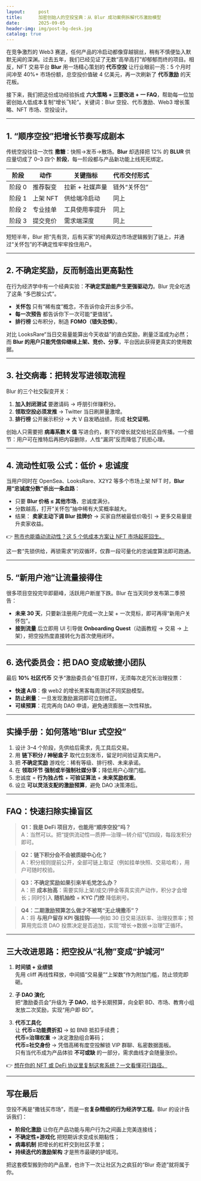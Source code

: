 ```yaml
---
layout:     post
title:      加密创始人的空投宝典：从 Blur 成功案例拆解代币激励模型
date:       2025-09-05
header-img: img/post-bg-desk.jpg
catalog: true
---
```


在竞争激烈的 Web3 赛道，任何产品的冷启动都像穿越钢丝，稍有不慎便坠入默默无闻的深渊。过去五年，我们已经见证了无数“高举高打”却郁郁而终的项目。相反，NFT 交易平台 **Blur** 用一场精心策划的 **代币空投** 让行业眼前一亮：5 个月时间冲至 40%+ 市场份额，总空投价值破 4 亿美元，再一次刷新了 **代币激励** 的天花板。

接下来，我们把这份成功经验拆成 **六大策略 + 三要改进 + 一 FAQ**，帮助每一位加密创始人低成本复制“增长飞轮”。关键词：Blur 空投、代币激励、Web3 增长策略、NFT 市场、空投设计。

---

## 1. “顺序空投”把增长节奏写成剧本

传统空投往往一次性 **撒糖**：快照→发币→散场。**Blur** 却选择把 12% 的 **BLUR** 供应量切成了 0–3 四个 **阶段**，每一阶段都与产品新功能上线死死绑定。

| 阶段 | 动作 | 关键指标 | 代币交付形式 |
|---|---|---|---|
| 阶段 0 | 推荐裂变 | 拉新 + 社媒声量 | 链外“关怀包” |
| 阶段 1 | 上架 NFT | 供给端冷启动 | 同上 |
| 阶段 2 | 专业挂单 | 工具使用率提升 | 同上 |
| 阶段 3 | 提交竞价 | 需求端深度 | 同上 |

短短半年，Blur 把“先有货，后有买家”的经典双边市场逻辑搬到了链上，并通过“关怀包”的不确定性牢牢拴住用户。

---

## 2. 不确定奖励，反而制造出更高黏性

在行为经济学中有一个经典实验：**不确定奖励能产生更强驱动力**。Blur 完全吃透了这条 “多巴胺公式”。

- **关怀包** 只有“稀有度”概念，不告诉你会开出多少币。
- **每一次预告** 都告诉你下一次可能“更值钱”。
- **排行榜** 公布积分，制造 **FOMO（错失恐惧）**。

对比 LooksRare“当日交易量能算出今天收益”的直白奖励，刷量泛滥成为必然；而 **Blur 的用户只能凭信仰继续上架、竞价、分享**，平台因此获得更真实的使用数据。

---

## 3. 社交病毒：把转发写进领取流程

Blur 的三个社交裂变开关：

1. **加入封闭测试** 要邀请码 → 呼朋引伴赚积分。  
2. **领取空投必须发推** → Twitter 当日刷屏量激增。  
3. **排行榜** 公开展示积分 → 大 V 自发晒战绩，形成 **社交证明**。

创始人只需要把 **病毒系数 K 值** 写进合约，剩下的增长就交给社区自传播。一个细节：用户可在推特后再把内容删除，人性“漏洞”反而降低了抗拒心理。

---

## 4. **流动性虹吸** 公式：低价 + 忠诚度

当用户同时在 OpenSea、LooksRare、X2Y2 等多个市场上架 NFT 时，**Blur 用“忠诚度分数”杀出一条血路**：

- 只要 **Blur 价格 ≤ 其他市场**，忠诚度满分。
- 分数越高，打开“关怀包”抽中稀有大奖概率越大。
- 结果： **卖家主动下调 Blur 挂牌价** → 买家自然被最低价吸引 → 更多交易量提升卖家收益。

👉 [熊市也能撬动流动性？这 5 个低成本方案让 NFT 市场起死回生。](https://okxdog.com/)

这一套“先锁供给，再锁需求”的双循环，仅靠一段可量化的忠诚度算法即可跑通。

---

## 5. “新用户池”让流量接得住

很多项目空投完毕即巅峰，活跃用户断崖下跌。Blur 在当天同步发布第二季预告：

- **未来 30 天**，只要新注册用户完成一次上架 + 一次竞标，即可再得“新用户关怀包”。
- **接到流量** 后立即用 UI 引导做 **Onboarding Quest**（动画教程 → 交易 → 上架），把空投热度直接转化为首次使用闭环。

---

## 6. 迭代委员会：把 DAO 变成敏捷小团队

最后 **10% 社区代币** 交予“激励委员会”任意打样，无须每次走冗长治理投票：

- **快速 A/B**：像 web2 的增长黑客每周测试不同奖励模型。  
- **防止刷量**：一旦发现激励漏洞即可立刻修正。  
- **可续预算**：花完再向 DAO 申请，避免通货膨胀一次性释放。

---

## 实操手册：如何落地“Blur 式空投”

1. 设计 3–4 个阶段，先供给后需求，先工具后交易。  
2. 用 **链下积分 / 神秘盒子** 取代立刻发币，留足时间验证真实用户。  
3. 把 **不确定奖励** 游戏化：稀有等级、排行榜、未来承诺。  
4. 在 **领取环节** **强制或半强制社媒分享**；降低用户心理门槛。  
5. 忠诚度 = **行为独占性** + **可验证算法** + **未来奖励权重**。  
6. 设立 **可以灵活支配的激励预算**，避免 DAO 决策滞后。

---

## FAQ：快速扫除实操盲区

> **Q1：我是 DeFi 项目方，也能用“顺序空投”吗？**  
A：当然可以。把“提供流动性—质押—治理—转介绍”切四段，每段发积分即可。

> **Q2：链下积分会不会被质疑中心化？**  
A：积分规则提前公开，全部可链上取证（例如挂单快照、交易哈希），用户可随时校验。

> **Q3：不确定奖励如果引来羊毛党怎么办？**  
A：把 **成本抬高**：需要实际上架/成交/押金等真实资产动作，积分才会增长；同时引入 **随机抽检** + **KYC 门控** 降低刷号。

> **Q4：二期激励预算怎么做才不被骂“无止境撒币”？**  
A：将 **与用户留存 KPI 强挂钩**——例如 30 日交易活跃率、治理投票率；预算用完后须 DAO 投票决定是否追加，实现“增长→数据→治理”正循环。

---

## 三大改进思路：把空投从“礼物”变成“护城河”

1. **时间锁 + 业绩锁**  
   先用 cliff 再线性释放，中间插“交易量”“上架数”作为附加门槛，防止领完即砸。

2. **子 DAO 演化**  
   把“激励委员会”升级为 **子 DAO**，给予长期预算，向全职 BD、市场、教育小组发放二次奖励，实现“用户即 BD”。

3. **代币工具化**  
   让 **代币=功能费折扣** → 如 BNB 抵扣手续费；  
   **代币=治理权重** → 决定激励组合筹码；  
   **代币=社交身份** → 凭借高稀有度空投解锁 VIP 群聊、私密数据面板。  
   只有当代币成为产品体验 **不可或缺** 的一部分，需求曲线才会随量涨价。  

👉 [想在你的 NFT 或 DeFi 协议里复制这套系统？一文看懂可行路径。](https://okxdog.com/)

---

## 写在最后

空投不再是“撒钱买市场”，而是一套**复杂精细的行为经济学工程**。Blur 的设计告诉我们：  
- **阶段化激励** 让你在产品功能与用户行为之间画上完美连接线；  
- **不确定性+游戏化** 把短期诉求变成长期黏性；  
- **病毒机制** 把增长的杠杆交到社区手里；  
- **持续迭代的激励架构** 才是熊市最硬的护城河。

把这套模型搬到你的产品里，也许下一次让社区为之疯狂的“Blur 奇迹”就将属于你。